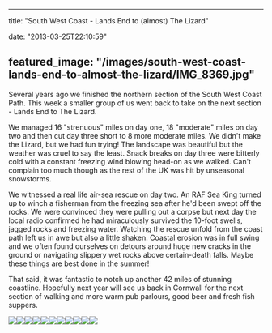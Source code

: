 
---
title: "South West Coast - Lands End to (almost) The Lizard"

date: "2013-03-25T22:10:59"

featured_image: "/images/south-west-coast-lands-end-to-almost-the-lizard/IMG_8369.jpg"
---



Several years ago we finished the northern section of the South West Coast Path. This week a smaller group of us went back to take on the next section - Lands End to The Lizard.

We managed 16 "strenuous" miles on day one, 18 "moderate" miles on day two and then cut day three short to 8 more moderate miles. We didn't make the Lizard, but we had fun trying! The landscape was beautiful but the weather was cruel to say the least. Snack breaks on day three were bitterly cold with a constant freezing wind blowing head-on as we walked. Can't complain too much though as the rest of the UK was hit by unseasonal snowstorms.

We witnessed a real life air-sea rescue on day two. An RAF Sea King turned up to winch a fisherman from the freezing sea after he'd been swept off the rocks. We were convinced they were pulling out a corpse but next day the local radio confirmed he had miraculously survived the 10-foot swells, jagged rocks and freezing water. Watching the rescue unfold from the coast path left us in awe but also a little shaken. Coastal erosion was in full swing and we often found ourselves on detours around huge new cracks in the ground or navigating slippery wet rocks above certain-death falls. Maybe these things are best done in the summer!

That said, it was fantastic to notch up another 42 miles of stunning coastline. Hopefully next year will see us back in Cornwall for the next section of walking and more warm pub parlours, good beer and fresh fish suppers.

<img class="gallery" src="/images/south-west-coast-lands-end-to-almost-the-lizard/IMG_8369.jpg"/><img class="gallery" src="/images/south-west-coast-lands-end-to-almost-the-lizard/IMG_8372.jpg"/><img class="gallery" src="/images/south-west-coast-lands-end-to-almost-the-lizard/IMG_8373.jpg"/><img class="gallery" src="/images/south-west-coast-lands-end-to-almost-the-lizard/IMG_8375.jpg"/><img class="gallery" src="/images/south-west-coast-lands-end-to-almost-the-lizard/IMG_8385.jpg"/><img class="gallery" src="/images/south-west-coast-lands-end-to-almost-the-lizard/IMG_8425.jpg"/><img class="gallery" src="/images/south-west-coast-lands-end-to-almost-the-lizard/IMG_8476.jpg"/><img class="gallery" src="/images/south-west-coast-lands-end-to-almost-the-lizard/IMG_8513.jpg"/><img class="gallery" src="/images/south-west-coast-lands-end-to-almost-the-lizard/IMG_8514.jpg"/><img class="gallery" src="/images/south-west-coast-lands-end-to-almost-the-lizard/IMG_8525.jpg"/><img class="gallery" src="/images/south-west-coast-lands-end-to-almost-the-lizard/IMG_8560.jpg"/>
